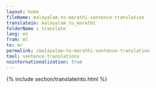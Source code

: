 ```yaml
---
layout: home
fileName: malayalam-to-marathi-sentence-translation
translatein: malayalam_to_marathi
folderName : translate
lang: en
from: ml
to: mr
permalink: /malayalam-to-marathi-sentence-translation
tool: sentence-translations
nointernationalization: true
---
```

{% include section/translateinto.html %}
